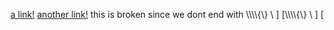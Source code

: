 [a link!](https://something.com)
[another link!]()
this is broken since we dont end with
\\\\\\\\{\\\} \\ ] [\\\\\\\\{\\\} \\ ] [